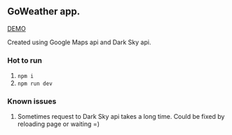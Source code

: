 ## GoWeather app.

[DEMO](https://go-weather.herokuapp.com/)

Created using Google Maps api and Dark Sky api.

### Hot to run
1. `npm i`
2. `npm run dev`

### Known issues
1. Sometimes request to Dark Sky api takes a long time. Could be fixed by reloading page or waiting =) 
